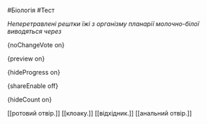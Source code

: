 #Біологія #Тест

*Неперетравлені рештки їжі з організму планарії молочно-білої виводяться через*

{noChangeVote on}

{preview on}

{hideProgress on}

{shareEnable off}

{hideCount on}

[[ротовий отвір.]]
[[клоаку.]]
[[відхідник.]]
[[анальний отвір.]]

